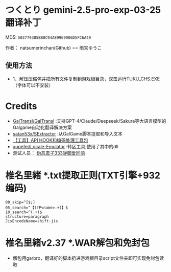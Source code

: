 # つくとり gemini-2.5-pro-exp-03-25 翻译补丁

MD5: `503779385BB8C94A89969906D5FC6A49`

作者： natsumerinchan(Github) == 雨宮ゆうこ

## 使用方法
- 1、解压压缩包并把所有文件复制到游戏根目录，双击运行TUKU_CHS.EXE（字体可以不安装）

# Credits

- [GalTransl/GalTransl](https://github.com/GalTransl/GalTransl.git) :支持GPT-4/Claude/Deepseek/Sakura等大语言模型的Galgame自动化翻译解决方案
- [satan53x/SExtractor](https://github.com/satan53x/SExtractor.git) :从GalGame脚本提取和导入文本
- [【工具】API HOOK和编码处理工具包](https://www.ai2.moe/topic/29225-【工具】api-hook和编码处理工具包)
- [xupefei/Locale-Emulator](https://github.com/xupefei/Locale-Emulator.git) :转区工具,使用了其中的dll
- 测试人员： [伪恶君子333@御爱同萌](https://www.ai2.moe/profile/9569-伪恶君子333/)

# 椎名里緒 *.txt提取正则(TXT引擎+932编码)
```
00_skip=^[$;]
05_search=^【(?P<name>.+)】$
10_search=^(.+)$
structure=paragraph
JisEncodeName=shift-jis
```

# 椎名里緒v2.37 *.WAR解包和免封包
- 解包用garbro，翻译好的脚本扔进游戏根目录script文件夹即可实现免封包读取
